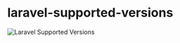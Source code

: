 # laravel-supported-versions

![Laravel Supported Versions](https://rawgithub.com/pravindahal/laravel-supported-versions/main.svg)
